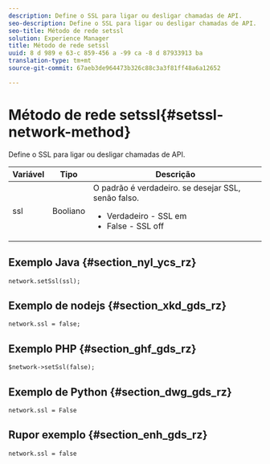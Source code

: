 ```yaml
---
description: Define o SSL para ligar ou desligar chamadas de API.
seo-description: Define o SSL para ligar ou desligar chamadas de API.
seo-title: Método de rede setssl
solution: Experience Manager
title: Método de rede setssl
uuid: 8 d 989 e 63-c 859-456 a -99 ca -8 d 87933913 ba
translation-type: tm+mt
source-git-commit: 67aeb3de964473b326c88c3a3f81ff48a6a12652

---
```



# Método de rede setssl{#setssl-network-method}

Define o SSL para ligar ou desligar chamadas de API.

| Variável | Tipo | Descrição |
|--- |--- |--- |
| ssl | Booliano | O padrão é verdadeiro. se desejar SSL, senão falso. <br><ul><li>Verdadeiro - SSL em </li><li>False - SSL off</li></ul> |

## Exemplo Java {#section_nyl_ycs_rz}

```
network.setSsl(ssl); 
```

## Exemplo de nodejs {#section_xkd_gds_rz}

```
network.ssl = false; 
```

## Exemplo PHP {#section_ghf_gds_rz}

```
$network->setSsl(false); 
```

## Exemplo de Python {#section_dwg_gds_rz}

```
network.ssl = False 
```

## Rupor exemplo {#section_enh_gds_rz}

```
network.ssl = false 
```
